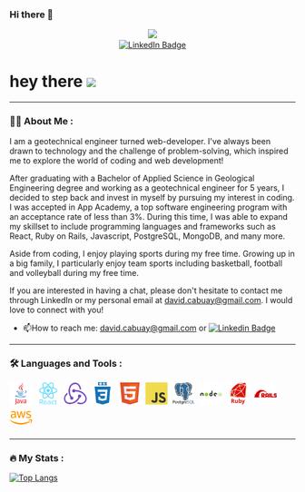 ### Hi there 👋
<div id="header" align="center">
  <img src="https://media.giphy.com/media/vLlpbDafjgHystuJ0a/giphy.gif" width="100"/>
</div>
<div id="badges" align="center">
  <a href="https://www.linkedin.com/in/david-cabuay-48a83172/">
    <img src="https://img.shields.io/badge/LinkedIn-blue?style=for-the-badge&logo=linkedin&logoColor=white" alt="LinkedIn Badge"/>
  </a>
</div>
<h1>
  hey there
  <img src="https://media.giphy.com/media/hvRJCLFzcasrR4ia7z/giphy.gif" width="30px"/>
</h1>


---

### :woman_technologist: About Me :
I am a geotechnical engineer turned web-developer. I've always been drawn to technology and the challenge of problem-solving, which inspired me to explore the world of coding and web development!

After graduating with a Bachelor of Applied Science in Geological Engineering degree and working as a geotechnical engineer for 5 years, I decided to step back and invest in myself by pursuing my interest in coding. I was accepted in App Academy, a top software engineering program with an acceptance rate of less than 3%. During this time, I was able to expand my skillset to include programming languages and frameworks such as React, Ruby on Rails, Javascript, PostgreSQL, MongoDB, and many more.

Aside from coding, I enjoy playing sports during my free time. Growing up in a big family, I particularly enjoy team sports including basketball, football and volleyball during my free time. 

If you are interested in having a chat, please don't hesitate to contact me through LinkedIn or my personal email at david.cabuay@gmail.com. I would love to connect with you!
- :mailbox:How to reach me: david.cabuay@gmail.com or [![Linkedin Badge](https://img.shields.io/badge/-kakbar-blue?style=flat&logo=Linkedin&logoColor=white)]([your-linkedin-url](https://www.linkedin.com/in/david-cabuay-48a83172/))

---

### :hammer_and_wrench: Languages and Tools :

<div>
  <img src="https://github.com/devicons/devicon/blob/master/icons/java/java-original-wordmark.svg" title="Java" alt="Java" width="40" height="40"/>&nbsp;
  <img src="https://github.com/devicons/devicon/blob/master/icons/react/react-original-wordmark.svg" title="React" alt="React" width="40" height="40"/>&nbsp;
  <img src="https://github.com/devicons/devicon/blob/master/icons/redux/redux-original.svg" title="Redux" alt="Redux " width="40" height="40"/>&nbsp;
  <img src="https://github.com/devicons/devicon/blob/master/icons/css3/css3-plain-wordmark.svg"  title="CSS3" alt="CSS" width="40" height="40"/>&nbsp;
  <img src="https://github.com/devicons/devicon/blob/master/icons/html5/html5-original.svg" title="HTML5" alt="HTML" width="40" height="40"/>&nbsp;
  <img src="https://github.com/devicons/devicon/blob/master/icons/javascript/javascript-original.svg" title="JavaScript" alt="JavaScript" width="40" height="40"/>&nbsp;
  <img src="https://github.com/devicons/devicon/blob/master/icons/postgresql/postgresql-original-wordmark.svg" title="PostgreSQL"  alt="PostgreSQL" width="40" height="40"/>&nbsp;
  <img src="https://github.com/devicons/devicon/blob/master/icons/nodejs/nodejs-original-wordmark.svg" title="NodeJS" alt="NodeJS" width="40" height="40"/>&nbsp;
   <img src="https://github.com/devicons/devicon/blob/master/icons/ruby/ruby-plain-wordmark.svg" title="Ruby" alt="Ruby" width="40" height="40"/>&nbsp;
   <img src="https://github.com/devicons/devicon/blob/master/icons/rails/rails-plain-wordmark.svg" title="Rails" alt="Rails" width="40" height="40"/>&nbsp;
  <img src="https://github.com/devicons/devicon/blob/master/icons/amazonwebservices/amazonwebservices-plain-wordmark.svg" title="AWS" alt="AWS" width="40" height="40"/>&nbsp;

---

### :fire: My Stats :



[![Top Langs](https://github-readme-stats.vercel.app/api/top-langs/?username=davidcabuay&layout=compact&theme=vision-friendly-dark)](https://github.com/anuraghazra/github-readme-stats)

<!--
**davidcabuay/davidcabuay** is a ✨ _special_ ✨ repository because its `README.md` (this file) appears on your GitHub profile.
[![GitHub Streak](http://github-readme-streak-stats.herokuapp.com?user=davidcabuay&theme=dark)](https://git.io/streak-stats)

<div align="center">
  <img src="https://media.giphy.com/media/dWesBcTLavkZuG35MI/giphy.gif" width="600" height="300"/>
</div>
Here are some ideas to get you started:

- 🔭 I’m currently working on ...
- 🌱 I’m currently learning ...
- 👯 I’m looking to collaborate on ...
- 🤔 I’m looking for help with ...
- 💬 Ask me about ...
- 📫 How to reach me: ...
- 😄 Pronouns: ...
- ⚡ Fun fact: ...
-->
